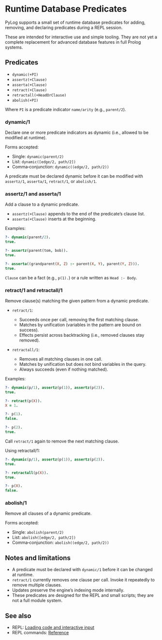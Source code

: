 # Runtime Database Predicates

PyLog supports a small set of runtime database predicates for adding,
removing, and declaring predicates during a REPL session.

These are intended for interactive use and simple tooling. They are not yet a
complete replacement for advanced database features in full Prolog systems.

## Predicates

- `dynamic(+PI)`
- `assertz(+Clause)`
- `asserta(+Clause)`
- `retract(+Clause)`
- `retractall(+HeadOrClause)`
- `abolish(+PI)`

Where `PI` is a predicate indicator `name/arity` (e.g., `parent/2`).

### dynamic/1

Declare one or more predicate indicators as dynamic (i.e., allowed to be
modified at runtime).

Forms accepted:

- Single: `dynamic(parent/2)`
- List: `dynamic([edge/2, path/2])`
- Comma‑conjunction: `dynamic((edge/2, path/2))`

A predicate must be declared dynamic before it can be modified with
`assertz/1`, `asserta/1`, `retract/1`, or `abolish/1`.

### assertz/1 and asserta/1

Add a clause to a dynamic predicate.

- `assertz(+Clause)` appends to the end of the predicate’s clause list.
- `asserta(+Clause)` inserts at the beginning.

Examples:

```prolog
?- dynamic(parent/2).
true.

?- assertz(parent(tom, bob)).
true.

?- asserta((grandparent(X, Z) :- parent(X, Y), parent(Y, Z))).
true.
```

`Clause` can be a fact (e.g., `p(1).`) or a rule written as `Head :- Body`.

### retract/1 and retractall/1

Remove clause(s) matching the given pattern from a dynamic predicate.

- `retract/1`:
  - Succeeds once per call, removing the first matching clause.
  - Matches by unification (variables in the pattern are bound on success).
  - Effects persist across backtracking (i.e., removed clauses stay removed).

- `retractall/1`:
  - Removes all matching clauses in one call.
  - Matches by unification but does not bind variables in the query.
  - Always succeeds (even if nothing matched).

Examples:

```prolog
?- dynamic(p/1), assertz(p(1)), assertz(p(2)).
true.

?- retract(p(X)).
X = 1.

?- p(1).
false.

?- p(2).
true.
```

Call `retract/1` again to remove the next matching clause.

Using retractall/1:

```prolog
?- dynamic(p/1), assertz(p(1)), assertz(p(2)).
true.

?- retractall(p(X)).
true.

?- p(X).
false.
```

### abolish/1

Remove all clauses of a dynamic predicate.

Forms accepted:

- Single: `abolish(parent/2)`
- List: `abolish([edge/2, path/2])`
- Comma‑conjunction: `abolish((edge/2, path/2))`

## Notes and limitations

- A predicate must be declared with `dynamic/1` before it can be changed at runtime.
- `retract/1` currently removes one clause per call. Invoke it repeatedly to remove multiple clauses.
- Updates preserve the engine’s indexing mode internally.
- These predicates are designed for the REPL and small scripts; they are not a full module system.

## See also

- REPL: [Loading code and interactive input](../getting-started/repl.md#loading-code)
- REPL commands: [Reference](./repl-commands.md)

